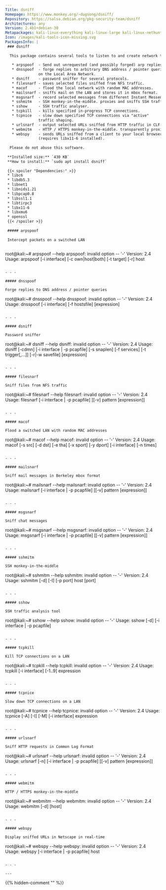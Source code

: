 ```yaml
---
Title: dsniff
Homepage: https://www.monkey.org/~dugsong/dsniff/
Repository: https://salsa.debian.org/pkg-security-team/dsniff
Architectures: any
Version: 2.4b1+debian-30
Metapackages: kali-linux-everything kali-linux-large kali-linux-nethunter kali-tools-sniffing-spoofing kali-tools-voip kali-tools-vulnerability 
Icon: /images/kali-tools-icon-missing.svg
PackagesInfo: |
 ### dsniff
 
  This package contains several tools to listen to and create network traffic:
   
   * arpspoof  - Send out unrequested (and possibly forged) arp replies.
   * dnsspoof  - forge replies to arbitrary DNS address / pointer queries
               on the Local Area Network.
   * dsniff    - password sniffer for several protocols.
   * filesnarf - saves selected files sniffed from NFS traffic.
   * macof     - flood the local network with random MAC addresses.
   * mailsnarf - sniffs mail on the LAN and stores it in mbox format.
   * msgsnarf  - record selected messages from different Instant Messengers.
   * sshmitm   - SSH monkey-in-the-middle. proxies and sniffs SSH traffic.
   * sshow     - SSH traffic analyser.
   * tcpkill   - kills specified in-progress TCP connections.
   * tcpnice   - slow down specified TCP connections via "active"
               traffic shaping.
   * urlsnarf  - output selected URLs sniffed from HTTP traffic in CLF.
   * webmitm   - HTTP / HTTPS monkey-in-the-middle. transparently proxies.
   * webspy    - sends URLs sniffed from a client to your local browser
               (requires libx11-6 installed).
   
  Please do not abuse this software.
 
 **Installed size:** `430 KB`  
 **How to install:** `sudo apt install dsniff`  
 
 {{< spoiler "Dependencies:" >}}
 * libc6 
 * libdb5.3
 * libnet1 
 * libnids1.21 
 * libpcap0.8 
 * libssl1.1 
 * libtirpc3 
 * libx11-6
 * libxmu6
 * openssl
 {{< /spoiler >}}
 
 ##### arpspoof
 
 Intercept packets on a switched LAN
 
 ```
 root@kali:~# arpspoof --help
 arpspoof: invalid option -- '-'
 Version: 2.4
 Usage: arpspoof [-i interface] [-c own|host|both] [-t target] [-r] host
 ```
 
 - - -
 
 ##### dnsspoof
 
 Forge replies to DNS address / pointer queries
 
 ```
 root@kali:~# dnsspoof --help
 dnsspoof: invalid option -- '-'
 Version: 2.4
 Usage: dnsspoof [-i interface] [-f hostsfile] [expression]
 ```
 
 - - -
 
 ##### dsniff
 
 Password sniffer
 
 ```
 root@kali:~# dsniff --help
 dsniff: invalid option -- '-'
 Version: 2.4
 Usage: dsniff [-cdmn] [-i interface | -p pcapfile] [-s snaplen]
               [-f services] [-t trigger[,...]] [-r|-w savefile]
               [expression]
 ```
 
 - - -
 
 ##### filesnarf
 
 Sniff files from NFS traffic
 
 ```
 root@kali:~# filesnarf --help
 filesnarf: invalid option -- '-'
 Version: 2.4
 Usage: filesnarf [-i interface | -p pcapfile] [[-v] pattern [expression]]
 ```
 
 - - -
 
 ##### macof
 
 Flood a switched LAN with random MAC addresses
 
 ```
 root@kali:~# macof --help
 macof: invalid option -- '-'
 Version: 2.4
 Usage: macof [-s src] [-d dst] [-e tha] [-x sport] [-y dport]
              [-i interface] [-n times]
 ```
 
 - - -
 
 ##### mailsnarf
 
 Sniff mail messages in Berkeley mbox format
 
 ```
 root@kali:~# mailsnarf --help
 mailsnarf: invalid option -- '-'
 Version: 2.4
 Usage: mailsnarf [-i interface | -p pcapfile] [[-v] pattern [expression]]
 ```
 
 - - -
 
 ##### msgsnarf
 
 Sniff chat messages
 
 ```
 root@kali:~# msgsnarf --help
 msgsnarf: invalid option -- '-'
 Version: 2.4
 Usage: msgsnarf [-i interface | -p pcapfile] [[-v] pattern [expression]]
 ```
 
 - - -
 
 ##### sshmitm
 
 SSH monkey-in-the-middle
 
 ```
 root@kali:~# sshmitm --help
 sshmitm: invalid option -- '-'
 Version: 2.4
 Usage: sshmitm [-d] [-I] [-p port] host [port]
 ```
 
 - - -
 
 ##### sshow
 
 SSH traffic analysis tool
 
 ```
 root@kali:~# sshow --help
 sshow: invalid option -- '-'
 Usage: sshow [-d] [-i interface | -p pcapfile]
 ```
 
 - - -
 
 ##### tcpkill
 
 Kill TCP connections on a LAN
 
 ```
 root@kali:~# tcpkill --help
 tcpkill: invalid option -- '-'
 Version: 2.4
 Usage: tcpkill [-i interface] [-1..9] expression
 ```
 
 - - -
 
 ##### tcpnice
 
 Slow down TCP connections on a LAN
 
 ```
 root@kali:~# tcpnice --help
 tcpnice: invalid option -- '-'
 Version: 2.4
 Usage: tcpnice [-A] [-I] [-M] [-i interface] expression
 ```
 
 - - -
 
 ##### urlsnarf
 
 Sniff HTTP requests in Common Log Format
 
 ```
 root@kali:~# urlsnarf --help
 urlsnarf: invalid option -- '-'
 Version: 2.4
 Usage: urlsnarf [-n] [-i interface | -p pcapfile] [[-v] pattern [expression]]
 ```
 
 - - -
 
 ##### webmitm
 
 HTTP / HTTPS monkey-in-the-middle
 
 ```
 root@kali:~# webmitm --help
 webmitm: invalid option -- '-'
 Version: 2.4
 Usage: webmitm [-d] [host]
 ```
 
 - - -
 
 ##### webspy
 
 Display sniffed URLs in Netscape in real-time
 
 ```
 root@kali:~# webspy --help
 webspy: invalid option -- '-'
 Version: 2.4
 Usage: webspy [-i interface | -p pcapfile] host
 ```
 
 - - -
 
---
```

{{% hidden-comment "<!--Do not edit anything above this line-->" %}}
